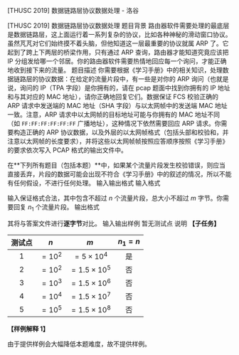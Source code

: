 



[THUSC 2019] 数据链路层协议数据处理 - 洛谷














[THUSC 2019] 数据链路层协议数据处理
题目背景
路由器软件需要处理的最底层是数据链路层，这上面运行着一系列复杂的协议，比如各种神秘的滑动窗口协议。虽然芃芃对它们始终摸不着头脑，但他知道这一层最重要的协议就属 ARP 了。它起到了跨上下两层的桥梁作用，只有通过 ARP 查询，路由器才能知道究竟应该把 IP 分组发给哪一个邻居。你的路由器软件需要热情地回应每一个询问，才能正确地收到接下来的流量。
题目描述
你需要根据《学习手册》中的相关知识，处理数据链路层的协议数据：在给定的流量片段中，有一些是对你的 ARP 询问（也就是说，询问的 IP（TPA 字段）是你拥有的，请在 pcap 题面中找到你拥有的 IP 地址和与其对应的 MAC 地址），请你正确地回复它们。数据保证 FCS 校验正确的 ARP 请求中发送端的 MAC 地址（SHA 字段）与以太网帧中的发送端 MAC 地址一致。注意，ARP 请求中以太网帧的目标地址可能与你拥有的 MAC 地址不同（如 `FF:FF:FF:FF:FF:FF` 广播地址），这种情况下依然需要回应 ARP 请求。你需要构造正确的 ARP 协议数据，以及外层的以太网帧格式（包括头部和校验和，并注意以太网帧的长度要求），并将这些以太网帧帧按照应答顺序按照《学习手册》的要求依次写入 PCAP 格式的输出文件中。

在**下列所有题目（包括本题）**中，如果某个流量片段发生校验错误，则应当直接丢弃，片段的数据可能会出现不符合《学习手册》中的叙述的情况，所以不能有任何假设，不进行任何处理。
输入输出格式
输入格式

输入保证格式合法，其中包含不超过 $n$ 个流量片段，总大小不超过 $m$ 字节。你需要回复 $n_1$ 个流量片段。
输出格式

其将与答案文件进行**逐字节**对比。
输入输出样例
暂无测试点
说明
**【子任务】**

| 测试点 | $n$ | $m$ | $n_1=n$ |
| :--: | :--: | :--: | :--: |
| 1 | $=10^2$ | $=5\times 10^4$ | 是 |
| 2 | $=10^2$ | $=1.5\times 10^5$ | 否 |
| 3 | $=10^3$ | $=1.5\times 10^6$ | 否 |
| 4 | $=10^4$ | $=1.5\times 10^7$ | 否 |
| 5 | $=10^5$ | $=1.5\times 10^8$ | 否 |

**【样例解释 1】**

由于提供样例会大幅降低本题难度，故不提供样例。






